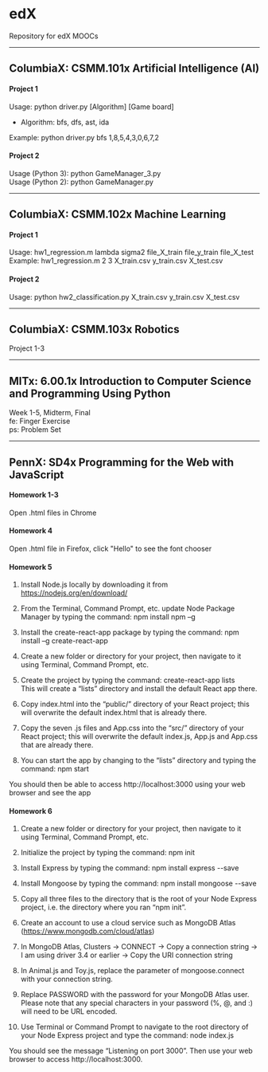 # edX
Repository for edX MOOCs

------
## ColumbiaX: CSMM.101x Artificial Intelligence (AI)

#### Project 1
Usage: python driver.py [Algorithm] [Game board]
* Algorithm: bfs, dfs, ast, ida

Example: python driver.py bfs 1,8,5,4,3,0,6,7,2

#### Project 2
Usage (Python 3): python GameManager_3.py  
Usage (Python 2): python GameManager.py

------
## ColumbiaX: CSMM.102x Machine Learning

#### Project 1
Usage: hw1_regression.m lambda sigma2 file_X_train file_y_train file_X_test  
Example: hw1_regression.m 2 3 X_train.csv y_train.csv X_test.csv

#### Project 2
Usage: python hw2_classification.py X_train.csv y_train.csv X_test.csv

------
## ColumbiaX: CSMM.103x Robotics

Project 1-3

------
## MITx: 6.00.1x Introduction to Computer Science and Programming Using Python

Week 1-5, Midterm, Final  
fe: Finger Exercise  
ps: Problem Set

------
## PennX: SD4x Programming for the Web with JavaScript

#### Homework 1-3
Open .html files in Chrome 

#### Homework 4
Open .html file in Firefox, click "Hello" to see the font chooser

#### Homework 5
1. Install Node.js locally by downloading it from https://nodejs.org/en/download/

2. From the Terminal, Command Prompt, etc. update Node Package Manager by typing the command: npm install npm –g

3. Install the create-react-app package by typing the command: npm install –g create-react-app

4. Create a new folder or directory for your project, then navigate to it using Terminal, Command Prompt, etc.

5. Create the project by typing the command: create-react-app lists  
This will create a “lists” directory and install the default React app there.

6. Copy index.html into the “public/” directory of your React project; this will overwrite the default index.html that is already there.

7. Copy the seven .js files and App.css into the “src/” directory of your React project; this will overwrite the default index.js, App.js and App.css that are already there.

8. You can start the app by changing to the “lists” directory and typing the command: npm start

You should then be able to access http://localhost:3000 using your web browser and see the app

#### Homework 6
1. Create a new folder or directory for your project, then navigate to it using Terminal, Command Prompt, etc.

2. Initialize the project by typing the command: npm init

3. Install Express by typing the command: npm install express --save

4. Install Mongoose by typing the command: npm install mongoose --save

5. Copy all three files to the directory that is the root of your Node Express project, i.e. the directory where you ran “npm init”. 

6. Create an account to use a cloud service such as MongoDB Atlas (https://www.mongodb.com/cloud/atlas)

7. In MongoDB Atlas, Clusters -> CONNECT -> Copy a connection string -> I am using driver 3.4 or earlier -> Copy the URI connection string

8. In Animal.js and Toy.js, replace the parameter of mongoose.connect with your connection string.

9. Replace PASSWORD with the password for your MongoDB Atlas user. Please note that any special characters in your password (%, @, and :) will need to be URL encoded.

10. Use Terminal or Command Prompt to navigate to the root directory of your Node Express project and type the command: node index.js

You should see the message “Listening on port 3000”. Then use your web browser to access http://localhost:3000.


